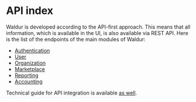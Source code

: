 # API index

Waldur is developed according to the API-first approach. This means that all information, which is available in the UI, is also available via REST API. Here is the list of the endpoints of the main modules of Waldur:

- [Authentication](authentication-api.md)
- [User](user-api.md)
- [Organization](organization-api.md)
- [Marketplace](marketplace-api.md)
- [Reporting](reporting-api.md)
- [Accounting](accounting-api.md)

Technical guide for API integration is available [as well](../integrator-guide/APIs/api.md).